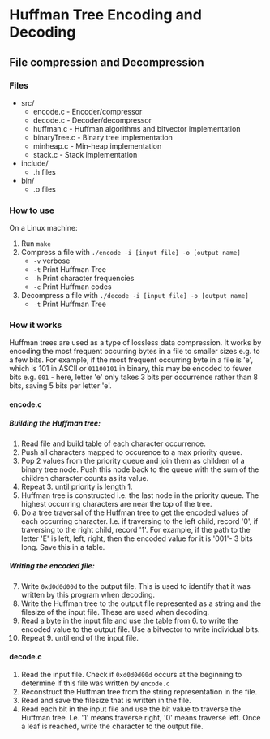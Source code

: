 # Huffman Tree Encoding and Decoding

## File compression and Decompression

### Files

* src/
    * encode.c - Encoder/compressor
    * decode.c - Decoder/decompressor
    * huffman.c - Huffman algorithms and bitvector implementation
    * binaryTree.c - Binary tree implementation
    * minheap.c - Min-heap implementation
    * stack.c - Stack implementation
* include/
    * .h files
* bin/
    * .o files

### How to use

On a Linux machine:
1. Run ```make```
2. Compress a file with ```./encode -i [input file] -o [output name]```
    * ```-v``` verbose
    * ```-t``` Print Huffman Tree
    * ```-h``` Print character frequencies
    * ```-c``` Print Huffman codes
3. Decompress a file with ```./decode -i [input file] -o [output name]```
    * ```-t``` Print Huffman Tree

### How it works

Huffman trees are used as a type of lossless data compression. It works by encoding the most frequent occurring bytes in a file to smaller sizes e.g. to a few bits. For example, if the most frequent occurring byte in a file is 'e', which is 101 in ASCII or `01100101` in binary, this may be encoded to fewer bits e.g. `001` - here, letter 'e' only takes 3 bits per occurrence rather than 8 bits, saving 5 bits per letter 'e'.

#### encode.c

##### Building the Huffman tree:

1. Read file and build table of each character occurrence.
2. Push all characters mapped to occurence to a max priority queue.
3. Pop 2 values from the priority queue and join them as children of a binary tree node. Push this node back to the queue with the sum of the children character counts as its value.
4. Repeat 3. until priority is length 1.
5. Huffman tree is constructed i.e. the last node in the priority queue. The highest occurring characters are near the top of the tree.
6. Do a tree traversal of the Huffman tree to get the encoded values of each occurring character. I.e. if traversing to the left child, record '0', if traversing to the right child, record '1'. For example, if the path to the letter 'E' is left, left, right, then the encoded value for it is '001'- 3 bits long. Save this in a table.

##### Writing the encoded file:

7. Write ```0xd0d0d00d``` to the output file. This is used to identify that it was written by this program when decoding.
8. Write the Huffman tree to the output file represented as a string and the filesize of the input file. These are used when decoding.
9. Read a byte in the input file and use the table from 6. to write the encoded value to the output file. Use a bitvector to write individual bits.
10. Repeat 9. until end of the input file.

#### decode.c

1. Read the input file. Check if ```0xd0d0d00d``` occurs at the beginning to determine if this file was written by ```encode.c```
2. Reconstruct the Huffman tree from the string representation in the file.
3. Read and save the filesize that is written in the file.
4. Read each bit in the input file and use the bit value to traverse the Huffman tree. I.e. '1' means traverse right, '0' means traverse left. Once a leaf is reached, write the character to the output file.
